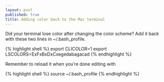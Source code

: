```yaml
---
layout: post
published: true
title: Adding color back to the Mac terminal
---
```

Did your terminal lose color after changing the color scheme? Add it back with these two lines in ~/.bash\_profile.

{% highlight shell %}
export CLICOLOR=1
export LSCOLORS=ExFxBxDxCxegedabagacad
{% endhighlight %}

Remember to reload it when you’re done editing with

{% highlight shell %}
source ~/.bash_profile
{% endhighlight %}
